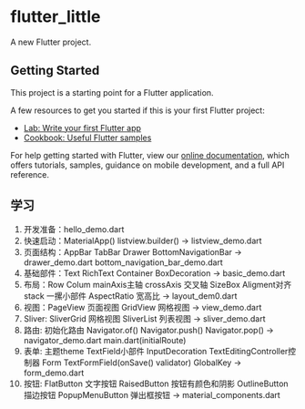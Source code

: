 # flutter_little

A new Flutter project.

## Getting Started

This project is a starting point for a Flutter application.

A few resources to get you started if this is your first Flutter project:

- [Lab: Write your first Flutter app](https://flutter.io/docs/get-started/codelab)
- [Cookbook: Useful Flutter samples](https://flutter.io/docs/cookbook)

For help getting started with Flutter, view our 
[online documentation](https://flutter.io/docs), which offers tutorials, 
samples, guidance on mobile development, and a full API reference.


## 学习
1. 开发准备：hello_demo.dart
2. 快速启动：MaterialApp()  listview.builder() -> listview_demo.dart
3. 页面结构：AppBar TabBar Drawer BottomNavigationBar -> drawer_demo.dart bottom_navigation_bar_demo.dart
4. 基础部件：Text  RichText Container BoxDecoration -> basic_demo.dart
5. 布局：Row Colum mainAxis主轴 crossAxis 交叉轴  SizeBox Aligment对齐 stack 一摞小部件 AspectRatio 宽高比 -> layout_dem0.dart
6. 视图：PageView 页面视图 GridView 网格视图 -> view_demo.dart
7. Sliver: SliverGrid 网格视图   SliverList 列表视图 -> sliver_demo.dart
8. 路由: 初始化路由 Navigator.of() Navigator.push()  Navigator.pop() -> navigator_demo.dart  main.dart(initialRoute)
9. 表单: 主题theme  TextField小部件 InputDecoration TextEditingController控制器 Form  TextFormField(onSave() validator)  GlobalKey -> form_demo.dart
10. 按钮: FlatButton 文字按钮 RaisedButton 按钮有颜色和阴影  OutlineButton 描边按钮 PopupMenuButton 弹出框按钮 -> material_components.dart